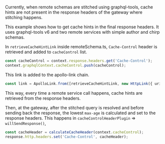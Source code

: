 Currently, when remote schemas are stitched using graphql-tools, cache hints are not present in the response headers of the gateway where stitching happens.

This example shows how to get cache hints in the final response headers. It uses graphql-tools v6 and two remote services with simple author and chirp schemas. 

In `retrieveCacheHintLink` inside remoteSchema.ts, `Cache-Control` header is retrieved and added to `cacheControl` list.

```typescript
const cacheControl = context.response.headers.get('Cache-Control');
context.graphqlContext.cacheControl.push(cacheControl);
```

This link is added to the apollo-link chain. 

```typescript
const link = ApolloLink.from([retrieveCacheHintLink, new HttpLink({ uri: remoteUrl, fetch })]);
```

This way, every time a remote service call happens, cache hints are retrieved from the response headers. 

Then, at the gateway, after the stitched query is resolved and before sending back the response, the lowest `max-age` is calculated and set to the response headers. This happens in `cacheControlHeaderPlugin` => `willSendResponse()`,

```typescript
const cacheHeader = calculateCacheHeader(context.cacheControl);
response.http.headers.set('Cache-Control', cacheHeader);
```